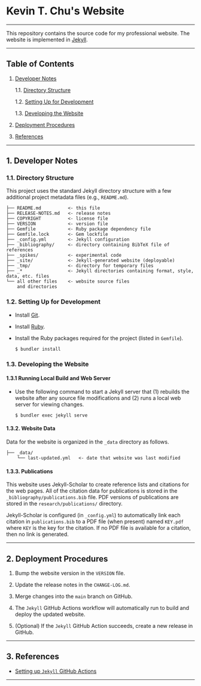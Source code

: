 Kevin T. Chu's Website
============================================================================================

--------------------------------------------------------------------------------------------

This repository contains the source code for my professional website. The website is
implemented in [Jekyll][jekyll].

--------------------------------------------------------------------------------------------

Table of Contents
-----------------

1. [Developer Notes][#1]

   1.1. [Directory Structure][#1.1]

   1.2. [Setting Up for Development][#1.2]

   1.3. [Developing the Website][#1.3]

2. [Deployment Procedures][#2]

3. [References][#3]

--------------------------------------------------------------------------------------------

## 1. Developer Notes

### 1.1. Directory Structure

This project uses the standard Jekyll directory structure with a few additional project
metadata files (e.g., `README.md`).

```
├── README.md          <- this file
├── RELEASE-NOTES.md   <- release notes
├── COPYRIGHT          <- license file
├── VERSION            <- version file
├── Gemfile            <- Ruby package dependency file
├── Gemfile.lock       <- Gem lockfile
├── _config.yml        <- Jekyll configuration
├── _bibliography/     <- directory containing BibTeX file of references
├── _spikes/           <- experimental code
├── _site/             <- Jekyll-generated website (deployable)
├── _tmp/              <- directory for temporary files
├── _*                 <- Jekyll directories containing format, style, data, etc. files
└── all other files    <- website source files
    and directories
```

### 1.2. Setting Up for Development

* Install [Git][git].

* Install [Ruby][ruby].

* Install the Ruby packages required for the project (listed in `Gemfile`).

  ```shell
  $ bundler install
  ```

### 1.3. Developing the Website

#### 1.3.1 Running Local Build and Web Server

* Use the following command to start a Jekyll server that (1) rebuilds the website after
  any source file modifications and (2) runs a local web server for viewing changes.

  ```shell
  $ bundler exec jekyll serve
  ```

#### 1.3.2. Website Data

Data for the website is organized in the `_data` directory as follows.

```
├── _data/
    └── last-updated.yml   <- date that website was last modified
```

#### 1.3.3. Publications

This website uses Jekyll-Scholar to create reference lists and citations for the web pages.
All of the citation data for publications is stored in the `_bibliography/publications.bib`
file. PDF versions of publications are stored in the `research/publications/` directory.

Jekyll-Scholar is configured (in `_config.yml`) to automatically link each citation in
`publications.bib` to a PDF file (when present) named `KEY.pdf` where `KEY` is the key for
the citation. If no PDF file is available for a citation, then no link is generated.

--------------------------------------------------------------------------------------------

## 2. Deployment Procedures

1. Bump the website version in the `VERSION` file.

2. Update the release notes in the `CHANGE-LOG.md`.

3. Merge changes into the `main` branch on GitHub.

4. The `Jekyll` GitHub Actions workflow will automatically run to build and deploy the
   updated website.

5. (Optional) If the `Jekyll` GitHub Action succeeds, create a new release in GitHub.

--------------------------------------------------------------------------------------------

## 3. References

* [Setting up `Jekyll` GitHub Actions][jekyll-github-actions]

--------------------------------------------------------------------------------------------

[----------------------------------- INTERNAL LINKS -----------------------------------]: #

[#1]: #1-developer-notes
[#1.1]: #11-directory-structure
[#1.2]: #12-setting-up-for-development
[#1.3]: #13-developing-the-website

[#2]: #2-deployment-procedures

[#3]: #3-references

[---------------------------------- REPOSITORY LINKS ----------------------------------]: #

[----------------------------------- EXTERNAL LINKS -----------------------------------]: #

[git]: https://git-scm.com/

[jekyll]: https://jekyllrb.com/

[ruby]: https://www.ruby-lang.org/

[jekyll]: https://jekyllrb.com/

[jekyll-github-actions]: https://jekyllrb.com/docs/continuous-integration/github-actions/
